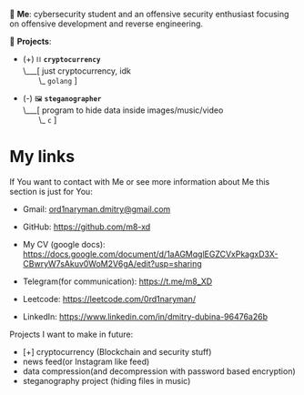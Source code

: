 💬 **Me**: cybersecurity student and an offensive security enthusiast focusing on offensive development and reverse engineering.

🌱 **Projects**:

- (+) `⛓️` **`cryptocurrency`**<br>
\\___[ just cryptocurrency, idk<br>
&nbsp;&nbsp;&nbsp;&nbsp;&nbsp;&nbsp;&nbsp;\\\_ `golang` ]

- (-) `🖼️` **`steganographer`**<br>
\\___[ program to hide data inside images/music/video<br>
&nbsp;&nbsp;&nbsp;&nbsp;&nbsp;&nbsp;&nbsp;\\\_ `c` ]

# My links
If You want to contact with Me or see more information about Me this section is just for You:

* Gmail: ord1naryman.dmitry@gmail.com

* GitHub: https://github.com/m8-xd
* My CV (google docs): https://docs.google.com/document/d/1aAGMqglEGZCVxPkagxD3X-CBwryW7sAkuv0WoM2V6gA/edit?usp=sharing

* Telegram(for communication): https://t.me/m8_XD

* Leetcode: https://leetcode.com/0rd1naryman/

* LinkedIn: https://www.linkedin.com/in/dmitry-dubina-96476a26b

Projects I want to make in future:
- [+] cryptocurrency (Blockchain and security stuff)
- news feed(or Instagram like feed)
- data compression(and decompression with password based encryption)
- steganography project (hiding files in music)
